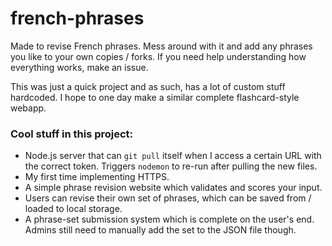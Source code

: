 # french-phrases
Made to revise French phrases. Mess around with it and add any phrases you like to your own copies / forks. If you need help understanding how everything works, make an issue.

This was just a quick project and as such, has a lot of custom stuff hardcoded. I hope to one day make a similar complete flashcard-style webapp.

### Cool stuff in this project:
- Node.js server that can `git pull` itself when I access a certain URL with the correct token. Triggers `nodemon` to re-run after pulling the new files.
- My first time implementing HTTPS.
- A simple phrase revision website which validates and scores your input.
- Users can revise their own set of phrases, which can be saved from / loaded to local storage.
- A phrase-set submission system which is complete on the user's end. Admins still need to manually add the set to the JSON file though.